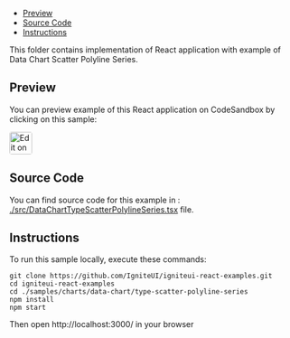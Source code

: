 <!-- NOTE: do not change this file because it will be auto re-generated from template file: -->
<!-- https://github.com/IgniteUI/igniteui-react-examples/tree/master/templates/sample/ReadMe.md -->

<!-- ## Table of Contents -->
- [Preview](#Preview)
- [Source Code](#Source-Code)
- [Instructions](#Instructions)

This folder contains implementation of React application with example of Data Chart Scatter Polyline Series.
<!-- in the Data Chart component -->
<!-- [Data Chart](https://infragistics.com/Reactsite/components/data-chart.html) -->

## Preview

You can preview example of this React application on CodeSandbox by clicking on this sample:

<html lang="en" xmlns="http://www.w3.org/1999/xhtml">
    <body>
        <a target="_blank" href="https://codesandbox.io/s/github/IgniteUI/igniteui-react-examples/tree/master/samples/charts/data-chart/type-scatter-polyline-series?fontsize=14&hidenavigation=1&theme=dark&view=preview&file=/src/DataChartTypeScatterPolylineSeries.tsx" rel="noopener noreferrer">
            <img height="40px" style="border-radius: 0.25rem" alt="Edit on CodeSandbox" src="https://static.infragistics.com/xplatform/images/sandbox/code.png"/>
        </a>
        <!-- <a target="_blank"
href="https://codesandbox.io/s/github/IgniteUI/igniteui-react-examples/tree/master/samples/maps/geo-map/binding-csv-points?fontsize=14&hidenavigation=1&theme=dark&view=preview">
            <img alt="Edit Sample" src="https://codesandbox.io/static/img/play-codesandbox.svg"/>
        </a> -->
        <!-- <a target="_blank" style="margin-left: 0.5rem"
href="https://codesandbox.io/embed/github/IgniteUI/igniteui-react-examples/tree/master/samples/charts/data-chart/type-scatter-polyline-series?fontsize=14&hidenavigation=1&theme=dark&view=preview&file=/src/DataChartTypeScatterPolylineSeries.tsx">
            <img height="40px" style="border-radius: 5px" alt="View on CodeSandbox" src="https://static.infragistics.com/xplatform/images/sandbox/view.png"/>
        </a> -->
        <!-- <a target="_blank"
href="https://codesandbox.io/embed/github/IgniteUI/igniteui-react-examples/tree/master/samples/maps/geo-map/binding-csv-points?fontsize=14&hidenavigation=1&theme=dark&view=preview">
            <img alt="View on CodeSandbox" src="https://static.infragistics.com/xplatform/images/sandbox/view.png"/>
        </a>
https://codesandbox.io/embed/react-treemap-overview-rtb45
https://codesandbox.io/static/img/play-codesandbox.svg
https://codesandbox.io/embed/react-treemap-overview-rtb45?view=browser -->
    </body>
</html>

<!-- ## Sample Preview -->

<!-- <iframe
  src="https://codesandbox.io/embed/github/IgniteUI/igniteui-react-examples/tree/master/samples/charts/data-chart/type-scatter-polyline-series?fontsize=14&hidenavigation=1&theme=dark&view=preview&file=/src/DataChartTypeScatterPolylineSeries.tsx"
  style="width:100%; height:400px; border:0; border-radius: 4px; overflow:hidden;"
  allow="accelerometer; ambient-light-sensor; camera; encrypted-media; geolocation; gyroscope; hid; microphone; midi; payment; usb; vr"
  sandbox="allow-forms allow-modals allow-popups allow-presentation allow-same-origin allow-scripts"
></iframe> -->

## Source Code

You can find source code for this example in :
[./src/DataChartTypeScatterPolylineSeries.tsx](./src/DataChartTypeScatterPolylineSeries.tsx) file.

<!-- The following section provides source code from:
`./src/DataChartTypeScatterPolylineSeries.tsx` file: -->

<!-- ```tsx
// axis' modules:
import { IgrNumericYAxis } from 'igniteui-react-charts';
import { IgrNumericXAxis } from 'igniteui-react-charts';
// series' modules:
import { IgrScatterPolylineSeries } from 'igniteui-react-charts';
// data chart's modules:
import { IgrDataChart } from 'igniteui-react-charts';
import { IgrDataChartCoreModule } from 'igniteui-react-charts';
import { IgrDataChartShapeCoreModule } from 'igniteui-react-charts';
import { IgrDataChartShapeModule } from 'igniteui-react-charts';
import { IgrDataChartInteractivityModule } from 'igniteui-react-charts';
import * as React from 'react';
import { SampleShapeData } from './SampleShapeData';

IgrDataChartCoreModule.register();
IgrDataChartShapeCoreModule.register();
IgrDataChartShapeModule.register();
IgrDataChartInteractivityModule.register();

export default class DataChartTypeScatterPolylineSeries extends React.Component {
    public data: any[];
    public chart: IgrDataChart;

    constructor(props: any) {
        super(props);

        this.onChartRef = this.onChartRef.bind(this);
        this.data = SampleShapeData.create();
    }

    public render() {
        return (
            <div className="igContainer">

                <div className="igComponent"   >
                    <IgrDataChart ref={this.onChartRef}
                        isHorizontalZoomEnabled={true}
                        isVerticalZoomEnabled={true}
                        width="100%"
                        height="100%"
                        dataSource={this.data} chartTitle="House Outline">
                        <IgrNumericXAxis name="xAxis" minimumValue={-1} maximumValue={11} interval={1}/>
                        <IgrNumericYAxis name="yAxis" minimumValue={-1} maximumValue={11} interval={1}/>

                        <IgrScatterPolylineSeries
                            name="series1"
                            xAxisName="xAxis"
                            yAxisName="yAxis"
                            shapeMemberPath="Points"
                            title="House Outline"
                            brush="Black"
                            outline="Black"
                            showDefaultTooltip="true"/>
                   </IgrDataChart>
                </div>
            </div>
        );
    }

    public onChartRef(chart: IgrDataChart) {
        this.chart = chart;
    }

    public setSeries()
    {
        const series1 = new IgrScatterPolylineSeries({ name: "series1" });
        series1.shapeMemberPath = "Points";
        series1.title = "House Outline";
        series1.brush = "Black";
        series1.outline = "Black";
        series1.xAxisName = "xAxis";
        series1.yAxisName = "yAxis";

        this.chart.series.clear();
        this.chart.series.add(series1);
    }

}

``` -->

## Instructions
To run this sample locally, execute these commands:

```
git clone https://github.com/IgniteUI/igniteui-react-examples.git
cd igniteui-react-examples
cd ./samples/charts/data-chart/type-scatter-polyline-series
npm install
npm start

```

Then open http://localhost:3000/ in your browser

